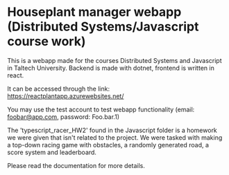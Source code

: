 ﻿# Houseplant manager webapp (Distributed Systems/Javascript course work)

This is a webapp made for the courses Distributed Systems and Javascript in Taltech University. Backend is made with dotnet, frontend is written in react.

It can be accessed through the link: https://reactplantapp.azurewebsites.net/

You may use the test account to test webapp functionality (email: foobar@app.com, password: Foo.bar.1)

The 'typescript_racer_HW2' found in the Javascript folder is a homework we were given that isn't related to the project. We were tasked with making a top-down racing game with obstacles, a randomly generated road, a score system and leaderboard.

Please read the documentation for more details.

